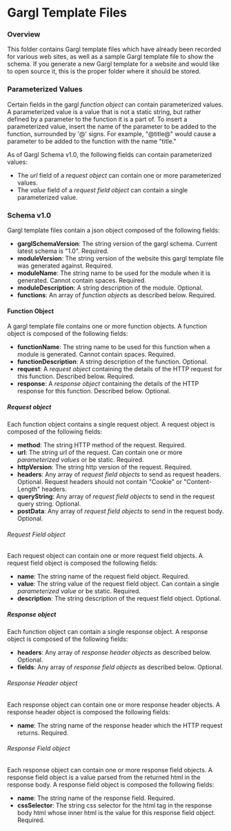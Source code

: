 # Gargl Template Files

### Overview

This folder contains Gargl template files which have already been recorded for various web sites, as well as a sample Gargl template file to show the schema. If you generate a new Gargl template for a website and would like to open source it, this is the proper folder where it should be stored.

### Parameterized Values

Certain fields in the gargl *function object* can contain parameterized values. A parameterized value is a value that is not a static string, but rather defined by a parameter to the function it is a part of. To insert a parameterized value, insert the name of the parameter to be added to the function, surrounded by '@' signs. For example, "@title@" would cause a parameter to be added to the function with the name "title."

As of Gargl Schema v1.0, the following fields can contain parameterized values:
- The *url* field of a *request object* can contain one or more parameterized values.
- The *value* field of a *request field object* can contain a single parameterized value.

### Schema v1.0

Gargl template files contain a json object composed of the following fields:

- **garglSchemaVersion**: The string version of the gargl schema. Current latest schema is "1.0". Required.
- **moduleVersion**: The string version of the website this gargl template file was generated against. Required.
- **moduleName**: The string name to be used for the module when it is generated. Cannot contain spaces. Required.
- **moduleDescription**: A string description of the module. Optional.
- **functions**: An array of *function objects* as described below. Required.

#### Function Object

A gargl template file contains one or more function objects. A function object is composed of the following fields:

- **functionName**: The string name to be used for this function when a module is generated. Cannot contain spaces. Required.
- **functionDescription**: A string description of the function. Optional.
- **request**: A *request object* containing the details of the HTTP request for this function. Described below. Required.
- **response**: A *response object* containing the details of the HTTP response for this function. Described below. Optional.

##### Request object

Each function object contains a single request object. A request object is composed of the following fields:

- **method**: The string HTTP method of the request. Required.
- **url**: The string url of the request. Can contain one or more *parameterized values* or be static. Required.
- **httpVersion**: The string http version of the request. Required.
- **headers**: Any array of *request field objects* to send as request headers. Optional. Request headers should not contain "Cookie" or "Content-Length" headers. 
- **queryString**: Any array of *request field objects* to send in the request query string. Optional.
- **postData**: Any array of *request field objects* to send in the request body. Optional.

###### Request Field object

Each request object can contain one or more request field objects. A request field object is composed the following fields:

- **name**: The string name of the request field object. Required.
- **value**: The string value of the request field object. Can contain a single *parameterized value* or be static. Required.
- **description**: The string description of the request field object. Optional.

##### Response object

Each function object can contain a single response object. A response object is composed of the following fields:

- **headers**: Any array of *response header objects* as described below. Optional.
- **fields**: Any array of *response field objects* as described below. Optional.

###### Response Header object

Each response object can contain one or more response header objects. A response header object is composed the following fields:

- **name**: The string name of the response header which the HTTP request returns. Required.

###### Response Field object

Each response object can contain one or more response field objects. A response field object is a value parsed from the returned html in the response body. A response field object is composed the following fields:

- **name**: The string name of the response field. Required.
- **cssSelector**: The string css selector for the html tag in the response body html whose inner html is the value for this response field object. Required.


